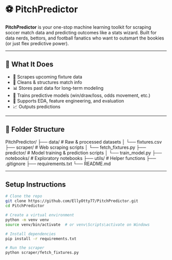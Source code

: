 # ⚽ PitchPredictor

**PitchPredictor** is your one-stop machine learning toolkit for scraping soccer match data and predicting outcomes like a stats wizard. 
Built for data nerds, bettors, and football fanatics who want to outsmart the bookies (or just flex predictive power).

---

## 🧠 What It Does

- 📅 Scrapes upcoming fixture data
- 🧹 Cleans & structures match info
- 📊 Stores past data for long-term modeling
- 🤖 Trains predictive models (win/draw/loss, odds movement, etc.)
- 🧪 Supports EDA, feature engineering, and evaluation
- 📈 Outputs predictions 

---

## 📁 Folder Structure

PitchPredictor/
├── data/ # Raw & processed datasets
│ └── fixtures.csv
├── scraper/ # Web scraping scripts
│ └── fetch_fixtures.py
├── predictor/ # Model training & prediction scripts
│ └── train_model.py
├── notebooks/ # Exploratory notebooks
├── utils/ # Helper functions
├── .gitignore
├── requirements.txt
└── README.md


---

## Setup Instructions

```bash
# Clone the repo
git clone https://github.com/EllyOtty77/PitchPredictor.git
cd PitchPredictor

# Create a virtual environment
python -m venv venv
source venv/bin/activate  # or venv\Scripts\activate on Windows

# Install dependencies
pip install -r requirements.txt

# Run the scraper
python scraper/fetch_fixtures.py
